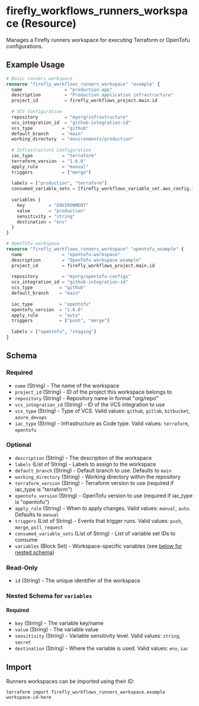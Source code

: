 # firefly_workflows_runners_workspace (Resource)

Manages a Firefly runners workspace for executing Terraform or OpenTofu configurations.

## Example Usage

```terraform
# Basic runners workspace
resource "firefly_workflows_runners_workspace" "example" {
  name                = "production-app"
  description         = "Production application infrastructure"
  project_id          = firefly_workflows_project.main.id
  
  # VCS Configuration
  repository          = "myorg/infrastructure"
  vcs_integration_id  = "github-integration-id"
  vcs_type           = "github"
  default_branch     = "main"
  working_directory  = "environments/production"
  
  # Infrastructure Configuration
  iac_type           = "terraform"
  terraform_version  = "1.6.0"
  apply_rule         = "manual"
  triggers           = ["merge"]
  
  labels = ["production", "terraform"]
  consumed_variable_sets = [firefly_workflows_variable_set.aws_config.id]
  
  variables {
    key         = "ENVIRONMENT"
    value       = "production"
    sensitivity = "string"
    destination = "env"
  }
}

# OpenTofu workspace
resource "firefly_workflows_runners_workspace" "opentofu_example" {
  name               = "opentofu-workspace"
  description        = "OpenTofu workspace example"
  project_id         = firefly_workflows_project.main.id
  
  repository         = "myorg/opentofu-configs"
  vcs_integration_id = "github-integration-id"
  vcs_type          = "github"
  default_branch    = "main"
  
  iac_type          = "opentofu"
  opentofu_version  = "1.6.0"
  apply_rule        = "auto"
  triggers          = ["push", "merge"]
  
  labels = ["opentofu", "staging"]
}
```

## Schema

### Required

- `name` (String) - The name of the workspace
- `project_id` (String) - ID of the project this workspace belongs to
- `repository` (String) - Repository name in format "org/repo"
- `vcs_integration_id` (String) - ID of the VCS integration to use
- `vcs_type` (String) - Type of VCS. Valid values: `github`, `gitlab`, `bitbucket`, `azure_devops`
- `iac_type` (String) - Infrastructure as Code type. Valid values: `terraform`, `opentofu`

### Optional

- `description` (String) - The description of the workspace
- `labels` (List of String) - Labels to assign to the workspace
- `default_branch` (String) - Default branch to use. Defaults to `main`
- `working_directory` (String) - Working directory within the repository
- `terraform_version` (String) - Terraform version to use (required if iac_type is "terraform")
- `opentofu_version` (String) - OpenTofu version to use (required if iac_type is "opentofu")
- `apply_rule` (String) - When to apply changes. Valid values: `manual`, `auto`. Defaults to `manual`
- `triggers` (List of String) - Events that trigger runs. Valid values: `push`, `merge`, `pull_request`
- `consumed_variable_sets` (List of String) - List of variable set IDs to consume
- `variables` (Block Set) - Workspace-specific variables (see [below for nested schema](#nestedblock--variables))

### Read-Only

- `id` (String) - The unique identifier of the workspace

<a id="nestedblock--variables"></a>
### Nested Schema for `variables`

#### Required

- `key` (String) - The variable key/name
- `value` (String) - The variable value
- `sensitivity` (String) - Variable sensitivity level. Valid values: `string`, `secret`
- `destination` (String) - Where the variable is used. Valid values: `env`, `iac`

## Import

Runners workspaces can be imported using their ID:

```shell
terraform import firefly_workflows_runners_workspace.example workspace-id-here
```